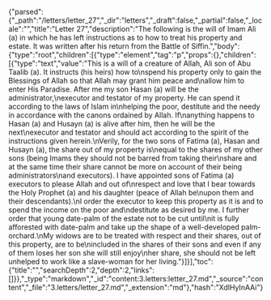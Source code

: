 {"parsed":{"_path":"/letters/letter_27","_dir":"letters","_draft":false,"_partial":false,"_locale":"","title":"Letter 27","description":"The following is the will of Imam Ali (a) in which he has left instructions as to how to treat his property and estate. It was written after his return from the Battle of Siffin.","body":{"type":"root","children":[{"type":"element","tag":"p","props":{},"children":[{"type":"text","value":"This is a will of a creature of Allah, Ali son of Abu Taalib (a). It instructs (his heirs) how to\nspend his property only to gain the Blessings of Allah so that Allah may grant him peace and\nallow him to enter His Paradise. After me my son Hasan (a) will be the administrator,\nexecutor and testator of my property. He can spend it according to the laws of Islam in\nhelping the poor, destitute and the needy in accordance with the canons ordained by Allah. If\nanything happens to Hasan (a) and Husayn (a) is alive after him, then he will be the next\nexecutor and testator and should act according to the spirit of the instructions given herein.\nVerily, for the two sons of Fatima (a), Hasan and Husayn (a), the share out of my property is\nequal to the shares of my other sons (being Imams they should not be barred from taking their\nshare and at the same time their share cannot be more on account of their being administrators\nand executors). I have appointed sons of Fatima (a) executors to please Allah and out of\nrespect and love that I bear towards the Holy Prophet (a) and his daughter (peace of Allah be\nupon them and their descendants).\nI order the executor to keep this property as it is and to spend the income on the poor and\ndestitute as desired by me. I further order that young date-palm of the estate not to be cut until\nit is fully afforested with date-palm and take up the shape of a well-developed palm-orchard.\nMy widows are to be treated with respect and their shares, out of this property, are to be\nincluded in the shares of their sons and even if any of them loses her son she will still enjoy\nher share, she should not be left unhelped to work like a slave-woman for her living."}]}],"toc":{"title":"","searchDepth":2,"depth":2,"links":[]}},"_type":"markdown","_id":"content:3.letters:letter_27.md","_source":"content","_file":"3.letters/letter_27.md","_extension":"md"},"hash":"XdlHyInAAi"}